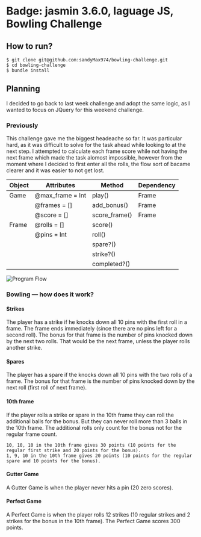 
Badge: jasmin 3.6.0, laguage JS, 
Bowling Challenge
=================

## How to run?
```
$ git clone git@github.com:sandyMax974/bowling-challenge.git
$ cd bowling-challenge
$ bundle install
```

## Planning
I decided to go back to last week challenge and adopt the same logic, as I wanted to focus on JQuery for this weekend challenge.

### Previously

This challenge gave me the biggest headeache so far. It was particular hard, as it was difficult to solve for the task ahead while looking to at the next step. I attempted to calculate each frame score while not having the next frame which made the task alomost impossible, however from the moment where I decided to first enter all the rolls, the flow sort of bacame clearer and it was easier to not get lost.

| Object | Attributes       | Method        | Dependency |
| ------ | ---------------- | ------------- | ---------- |
| Game   | @max_frame = Int | play()        | Frame      |
|        | @frames = []     | add_bonus()   | Frame      |
|        | @score = []      | score_frame() | Frame      |
| Frame  | @rolls = []      | score()       |            |
|        | @pins = Int      | roll()        |            |
|        |                  | spare?()      |            |
|        |                  | strike?()     |            |
|        |                  | completed?()  |            |

![Program Flow](https://github.com/sandyMax974/bowling-challenge-ruby/blob/main/images/flow%20diagram.png)

### Bowling — how does it work?

#### Strikes
The player has a strike if he knocks down all 10 pins with the first roll in a frame. The frame ends immediately (since there are no pins left for a second roll). The bonus for that frame is the number of pins knocked down by the next two rolls. That would be the next frame, unless the player rolls another strike.

#### Spares
The player has a spare if the knocks down all 10 pins with the two rolls of a frame. The bonus for that frame is the number of pins knocked down by the next roll (first roll of next frame).

#### 10th frame
If the player rolls a strike or spare in the 10th frame they can roll the additional balls for the bonus. But they can never roll more than 3 balls in the 10th frame. The additional rolls only count for the bonus not for the regular frame count.

    10, 10, 10 in the 10th frame gives 30 points (10 points for the regular first strike and 20 points for the bonus).
    1, 9, 10 in the 10th frame gives 20 points (10 points for the regular spare and 10 points for the bonus).

#### Gutter Game
A Gutter Game is when the player never hits a pin (20 zero scores).

#### Perfect Game
A Perfect Game is when the player rolls 12 strikes (10 regular strikes and 2 strikes for the bonus in the 10th frame). The Perfect Game scores 300 points.
